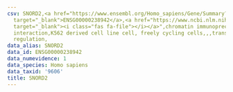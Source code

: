 ```yaml
---
csv: SNORD2,<a href="https://www.ensembl.org/Homo_sapiens/Gene/Summary?db=core;g=ENSG00000238942"
  target="_blank">ENSG00000238942</a>,<a href="https://www.ncbi.nlm.nih.gov/pubmed/23959860"
  target="_blank"><i class="fas fa-file"></i></a>",chromatin immunoprecipitation assay,direct
  interaction,K562 derived cell line cell, freely cycling cells,,,transcriptional
  regulation,
data_alias: SNORD2
data_id: ENSG00000238942
data_numevidence: 1
data_species: Homo sapiens
data_taxid: '9606'
title: SNORD2
---
```

